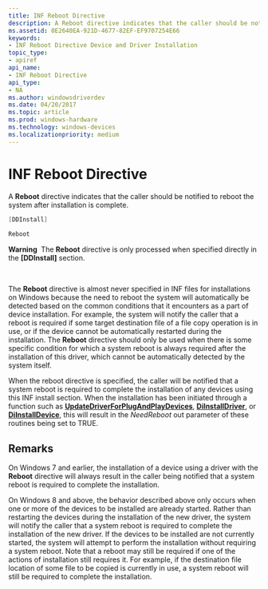 ```yaml
---
title: INF Reboot Directive
description: A Reboot directive indicates that the caller should be notified to reboot the system after installation is complete.
ms.assetid: 0E2640EA-921D-4677-82EF-EF9707254E66
keywords:
- INF Reboot Directive Device and Driver Installation
topic_type:
- apiref
api_name:
- INF Reboot Directive
api_type:
- NA
ms.author: windowsdriverdev
ms.date: 04/20/2017
ms.topic: article
ms.prod: windows-hardware
ms.technology: windows-devices
ms.localizationpriority: medium
---
```


# INF Reboot Directive

A **Reboot** directive indicates that the caller should be notified to reboot the system after installation is complete.

```cpp
[DDInstall]
  
Reboot
```

**Warning**  The **Reboot** directive is only processed when specified directly in the **\[DDInstall\]** section.

 

The **Reboot** directive is almost never specified in INF files for installations on Windows because the need to reboot the system will automatically be detected based on the common conditions that it encounters as a part of device installation. For example, the system will notify the caller that a reboot is required if some target destination file of a file copy operation is in use, or if the device cannot be automatically restarted during the installation. The **Reboot** directive should only be used when there is some specific condition for which a system reboot is always required after the installation of this driver, which cannot be automatically detected by the system itself.

When the reboot directive is specified, the caller will be notified that a system reboot is required to complete the installation of any devices using this INF install section. When the installation has been initiated through a function such as [**UpdateDriverForPlugAndPlayDevices**](https://msdn.microsoft.com/library/windows/hardware/ff553534), [**DiInstallDriver**](https://msdn.microsoft.com/library/windows/hardware/ff544717), or [**DiInstallDevice**](https://msdn.microsoft.com/library/windows/hardware/ff544710), this will result in the *NeedReboot* out parameter of these routines being set to TRUE.

Remarks
-------

On Windows 7 and earlier, the installation of a device using a driver with the **Reboot** directive will always result in the caller being notified that a system reboot is required to complete the installation.

On Windows 8 and above, the behavior described above only occurs when one or more of the devices to be installed are already started. Rather than restarting the devices during the installation of the new driver, the system will notify the caller that a system reboot is required to complete the installation of the new driver. If the devices to be installed are not currently started, the system will attempt to perform the installation without requiring a system reboot. Note that a reboot may still be required if one of the actions of installation still requires it. For example, if the destination file location of some file to be copied is currently in use, a system reboot will still be required to complete the installation.

 

 





